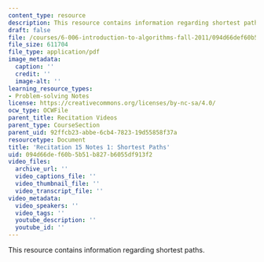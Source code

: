 ```yaml
---
content_type: resource
description: This resource contains information regarding shortest paths.
draft: false
file: /courses/6-006-introduction-to-algorithms-fall-2011/094d66def60b5b51b827b6055df913f2_MIT6_006F11_rec15.pdf
file_size: 611704
file_type: application/pdf
image_metadata:
  caption: ''
  credit: ''
  image-alt: ''
learning_resource_types:
- Problem-solving Notes
license: https://creativecommons.org/licenses/by-nc-sa/4.0/
ocw_type: OCWFile
parent_title: Recitation Videos
parent_type: CourseSection
parent_uid: 92ffcb23-abbe-6cb4-7823-19d55858f37a
resourcetype: Document
title: 'Recitation 15 Notes 1: Shortest Paths'
uid: 094d66de-f60b-5b51-b827-b6055df913f2
video_files:
  archive_url: ''
  video_captions_file: ''
  video_thumbnail_file: ''
  video_transcript_file: ''
video_metadata:
  video_speakers: ''
  video_tags: ''
  youtube_description: ''
  youtube_id: ''
---
```

This resource contains information regarding shortest paths.